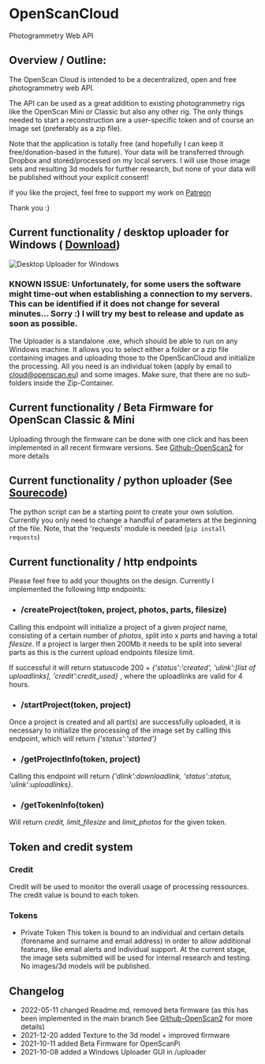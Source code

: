 # OpenScanCloud
Photogrammetry Web API

## Overview / Outline:
The OpenScan Cloud is intended to be a decentralized, open and free photogrammetry web API. 

The API can be used as a great addition to existing photogrammetry rigs like the OpenScan Mini or Classic but also any other rig. The only things needed to start a reconstruction are a user-specific token and of course an image set (preferably as a zip file).

Note that the application is totally free (and hopefully I can keep it free/donation-based in the future). Your data will be transferred through Dropbox and stored/processed on my local servers. I will use those image sets and resulting 3d models for further research, but none of your data will be published without your explicit consent!

If you like the project, feel free to support my work on [Patreon](https://www.patreon.com/bePatron?u=51974655)

Thank you :)

## Current functionality / desktop uploader for Windows ( [Download](https://github.com/OpenScanEu/OpenScanCloud/raw/main/uploader/Uploader.win.zip))
![Desktop Uploader for Windows](https://i.imgur.com/jUSTf1o.png)

### KNOWN ISSUE: Unfortunately, for some users the software might time-out when establishing a connection to my servers. This can be identified if it does not change for several minutes... Sorry :) I will try my best to release and update as soon as possible.

The Uploader is a standalone .exe, which should be able to run on any Windows machine. It allows you to select either a folder or a zip file containing images and uploading those to the OpenScanCloud and initialize the processing. All you need is an individual token (apply by email to cloud@openscan.eu) and some images. Make sure, that there are no sub-folders inside the Zip-Container.

## Current functionality / Beta Firmware for OpenScan Classic & Mini
Uploading through the firmware can be done with one click and has been implemented in all recent firmware versions.
See [Github-OpenScan2](https://github.com/OpenScanEu/OpenScan2/) for more details

## Current functionality / python uploader (See [Sourecode](https://github.com/OpenScanEu/OpenScanCloud/blob/main/uploader/uploader.py))
The python script can be a starting point to create your own solution. Currently you only need to change a handful of parameters at the beginning of the file. Note, that the 'requests' module is needed (```pip install requests```)

## Current functionality / http endpoints
Please feel free to add your thoughts on the design. Currently I implemented the following http endpoints:

- ### /createProject(token, project, photos, parts, filesize)
Calling this endpoint will initialize a project of a given *project* name, consisting of a certain number of *photos*, split into x *parts* and having a total *filesize*. If a project is larger then 200Mb it needs to be split into several parts as this is the current upload endpoints filesize limit.

If successful it will return statuscode 200 + *{'status':'created', 'ulink':[list of uploadlinks], 'credit':credit_used}* , where the uploadlinks are valid for 4 hours.

- ### /startProject(token, project)
Once a project is created and all part(s) are successfully uploaded, it is necessary to initialize the processing of the image set by calling this endpoint, which will return *{'status':'started'}*

- ### /getProjectInfo(token, project)
Calling this endpoint will return *{'dlink':downloadlink, 'status':status, 'ulink':uploadlinks}*.

- ### /getTokenInfo(token)
Will return *credit, limit_filesize* and *limit_photos* for the given token.

## Token and credit system
### Credit
Credit will be used to monitor the overall usage of processing ressources. The credit value is bound to each token.

### Tokens
- Private Token
This token is bound to an individual and certain details (forename and surname and email address) in order to allow additional features, like email alerts and individual support. At the current stage, the image sets submitted will be used for internal research and testing. No images/3d models will be published.

## Changelog
- 2022-05-11 changed Readme.md, removed beta firmware (as this has been implemented in the main branch See [Github-OpenScan2](https://github.com/OpenScanEu/OpenScan2/) for more details)
- 2021-12-20 added Texture to the 3d model + improved firmware
- 2021-10-11 added Beta Firmware for OpenScanPi 
- 2021-10-08 added a Windows Uploader GUI in /uploader
